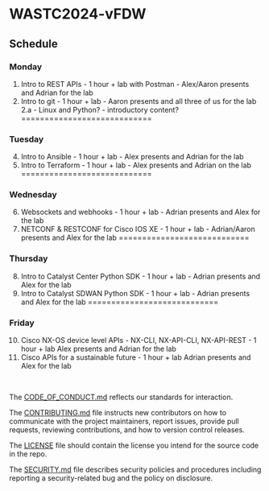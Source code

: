 # WASTC2024-vFDW



## Schedule

### Monday
1. Intro to REST APIs - 1 hour + lab with Postman - Alex/Aaron presents and Adrian for the lab
2. Intro to git - 1 hour + lab - Aaron presents and all three of us for the lab
2.a - Linux and Python? - introductory content?
============================

### Tuesday
4. Intro to Ansible - 1 hour + lab - Alex presents and Adrian for the lab
5. Intro to Terraform - 1 hour + lab - Alex presents and Adrian on the lab
============================

### Wednesday
6. Websockets and webhooks - 1 hour + lab - Adrian presents and Alex for the lab
7. NETCONF & RESTCONF for Cisco IOS XE - 1 hour + lab - Adrian/Aaron presents and Alex for the lab
============================

### Thursday
8. Intro to Catalyst Center Python SDK - 1 hour + lab - Adrian presents and Alex for the lab
9. Intro to Catalyst SDWAN Python SDK - 1 hour + lab - Adrian presents and Alex for the lab
============================

### Friday
10. Cisco NX-OS device level APIs - NX-CLI, NX-API-CLI, NX-API-REST - 1 hour + lab Alex presents and Adrian for the lab
11. Cisco APIs for a sustainable future - 1 hour + lab Adrian presents and Alex for the lab


<br>


The [CODE_OF_CONDUCT.md](https://github.com/CiscoDevNet/WASTC2024-vFDW/blob/main/CODE_OF_CONDUCT.md) reflects our standards for interaction. 

The [CONTRIBUTING.md](https://github.com/CiscoDevNet/WASTC2024-vFDW/blob/main/CONTRIBUTING.md) file instructs new contributors on how to communicate with the project maintainers, report issues, provide pull requests, reviewing contributions, and how to version control releases.

The [LICENSE](https://github.com/CiscoDevNet/WASTC2024-vFDW/blob/main/LICENSE) file should contain the license you intend for the source code in the repo. 

The [SECURITY.md](https://github.com/CiscoDevNet/WASTC2024-vFDW/blob/main/SECURITY.md) file describes security policies and procedures including reporting a security-related bug and the policy on disclosure. 
